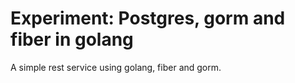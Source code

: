 # Experiment: Postgres, gorm and fiber in golang
A simple rest service using golang, fiber and gorm.
